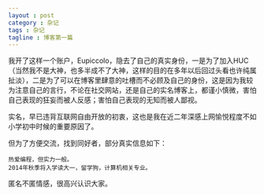 ```yaml
---
layout : post
category : 杂记
tags : 杂记
tagline : 博客第一篇
---
```


我开了这样一个账户，Eupiccolo，隐去了自己的真实身份，一是为了加入HUC（当然我不是大神，也多半成不了大神，这样的目的在多年以后回过头看也许纯属扯淡），二是为了可以在博客里肆意的吐槽而不必顾及自己的身份，这是因为我较为注意自己的言行，不论在社交网站，还是自己的实名博客上，都谨小慎微，害怕自己表现的狂妄而被人反感；害怕自己表现的无知而被人鄙视。

实名，早已违背互联网自由开放的初衷，这也是我在近二年深感上网愉悦程度不如小学初中时候的重要原因了。

但为了方便交流，找到同好者，部分真实信息如下：

    热爱编程，但实力一般。
    2014年秋季将入学读大一，留学狗，计算机相关专业。

匿名不匿情感，很高兴认识大家。
